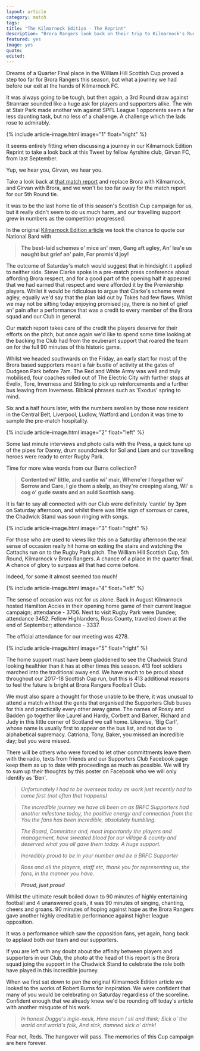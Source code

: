 ```yaml
---
layout: article
category: match
tags:
title: "The Kilmarnock Edition - The Reprint"
description: "Brora Rangers look back on their trip to Kilmarnock's Rugby Park"
featured: yes
image: yes
quote:
edited:
---
```

Dreams of a Quarter Final place in the William Hill Scottish Cup proved a step too far for Brora Rangers this season, but what a journey we had before our exit at the hands of Kilmarnock FC.

It was always going to be tough, but then again, a 3rd Round draw against Stranraer sounded like a huge ask for players and supporters alike. The win at Stair Park made another win against SPFL League 1 opponents seem a far less daunting task, but no less of a challenge. A challenge which the lads rose to admirably.

{% include article-image.html image="1" float="right" %}

It seems entirely fitting when discussing a journey in our Kilmarnock Edition Reprint to take a look back at this Tweet by fellow Ayrshire club, Girvan FC, from last September.


Yup, we hear you, Girvan, we hear you.

Take a look back at [that match report](/2017/09/23/girvan-home-report/) and replace Brora with Kilmarnock, and Girvan with Brora, and we won't be too far away for the match report for our 5th Round tie.

It was to be the last home tie of this season's Scottish Cup campaign for us, but it really didn't seem to do us much harm, and our travelling support grew in numbers as the competition progressed.

In the original [Kilmarnock Edition article](/2018/02/06/the-kilmarnock-edition/) we took the chance to quote our National Bard with

>**The best-laid schemes o' mice an' men,
Gang aft agley,
An' lea'e us nought but grief an' pain,
For promis'd joy!**

The outcome of Saturday's match would suggest that in hindsight it applied to neither side. Steve Clarke spoke in a pre-match press conference about affording Brora respect, and for a good part of the opening half it appeared that we had earned that respect and were afforded it by the Premiership players. Whilst it would be ridiculous to argue that Clarke's scheme went agley, equally we'd say that the plan laid out by Tokes had few flaws. Whilst we may not be sitting today enjoying promised joy, there is no hint of grief an' pain after a performance that was a credit to every member of the Brora squad and our Club in general.

Our match report takes care of the credit the players deserve for their efforts on the pitch, but once again we'd like to spend some time looking at the backing the Club had from the exuberant support that roared the team on for the full 90 minutes of this historic game.

Whilst we headed southwards on the Friday, an early start for most of the Brora based supporters meant a fair bustle of activity at the gates of Dudgeon Park before 7am. The Red and White Army was well and truly mobilised, four coaches rolled out of The Electric City with further stops at Evelix, Tore, Inverness and Stirling to pick up reinforcements and a further bus leaving from Inverness. Biblical phrases such as 'Exodus' spring to mind.

Six and a half hours later, with the numbers swollen by those now resident in the Central Belt, Liverpool, Ludlow, Watford and London it was time to sample the pre-match hospitality.

{% include article-image.html image="2" float="left" %}

Some last minute interviews and photo calls with the Press, a quick tune up of the pipes for Danny, drum soundcheck for Sol and Liam and our travelling heroes were ready to enter Rugby Park.

Time for more wise words from our Burns collection?

>**Contented wi' little, and cantie wi' mair,
Whene'er I forgather wi' Sorrow and Care,
I gie them a skelp, as they're creeping alang,
Wi' a cog o' gude swats and an auld Scottish sang.**

It is fair to say all connected with our Club were definitely 'cantie' by 3pm on Saturday afternoon, and whilst there was little sign of sorrows or cares, the Chadwick Stand was soon ringing with songs.

{% include article-image.html image="3" float="right" %}

For those who are used to views like this on a Saturday afternoon the real sense of occasion really hit home on exiting the stairs and watching the Cattachs run on to the Rugby Park pitch. The William Hill Scottish Cup, 5th Round, Kilmarnock v Brora Rangers. A chance of a place in the quarter final. A chance of glory to surpass all that had come before.

Indeed, for some it almost seemed too much!

{% include article-image.html image="4" float="left" %}

The sense of occasion was not for us alone. Back in August Kilmarnock hosted Hamilton Accies in their opening home game of their current league campaign; attendance - 3706. Next to visit Rugby Park were Dundee; attendance 3452. Fellow Highlanders, Ross County, travelled down at the end of September; attendance - 3337.

The official attendance for our meeting was 4278.

{% include article-image.html image="5" float="right" %}

The home support must have been gladdened to see the Chadwick Stand looking healthier than it has at other times this season. 413 foot soldiers marched into the traditional away end. We have much to be proud about throughout our 2017-18 Scottish Cup run, but this is 413 additional reasons to feel the future is bright at Brora Rangers Football Club.

We must also spare a thought for those unable to be there, it was unusual to attend a match without the gents that organised the Supporters Club buses for this and practically every other away game. The names of Rossy and Badden go together like Laurel and Hardy, Corbett and Barker, Richard and Judy in this little corner of Scotland we call home. Likewise, 'Big Carl', whose name is usually first to appear on the bus list, and not due to alphabetical supremacy. Catriona, Tony, Baker, you missed an incredible day; but you were missed.

There will be others who were forced to let other committments leave them with the radio, texts from friends and our Supporters Club Facebook page keep them as up to date with proceedings as much as possible. We will try to sum up their thoughts by this poster on Facebook who we will only identify as 'Ben'.

>*Unfortunately I had to be overseas today as work just recently had to come first (not often that happens)*

>*The incredible journey we have all been on as BRFC Supporters had another milestone today, the positive energy and connection from the You the fans has been incredible, absolutely humbling.*

>*The Board, Committee and, most importantly the players and management, have sweated blood for our village & county and deserved what you all gave them today. A huge support.*

>*Incredibly proud to be in your number and be a BRFC Supporter*

>*Ross and all the players, staff etc, thank you for representing us, the fans, in the manner you have.*

>***Proud, just proud***

Whilst the ultimate result boiled down to 90 minutes of highly entertaining football and 4 unanswered goals, it was 90 minutes of singing, chanting, cheers and groans. 90 minutes of hoping against hope as the Brora Rangers gave another highly creditable performance against higher league opposition.

It was a performance which saw the opposition fans, yet again, hang back to applaud both our team and our supporters.

If you are left with any doubt about the affinity between players and supporters in our Club, the photo at the head of this report is the Brora squad joing the support in the Chadwick Stand to celebrate the role both have played in this incredible journey.

When we first sat down to pen the original Kilmarnock Edition article we looked to the works of Robert Burns for inspiration. We were confident that many of you would be celebrating on Saturday regardless of the scoreline. Confident enough that we already knew we'd be rounding off today's article with another misquote of his work.

>*In honest Dugga's ingle-neuk,
Here maun I sit and think;
Sick o' the warld and warld's folk,
And sick, damned sick o' drink!*

Fear not, Reds. The hangover will pass. The memories of this Cup campaign are here forever.

